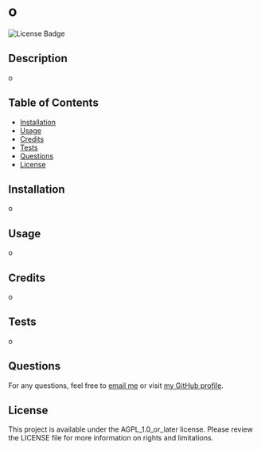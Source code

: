 # o
![License Badge](https://img.shields.io/badge/License-AGPL_1.0_or_later-orange.svg)

## Description
    
o
    
## Table of Contents

- [Installation](#installation)
- [Usage](#usage)
- [Credits](#credits)
- [Tests](#tests)
- [Questions](#questions)
- [License](#license)

## Installation

o

## Usage

o

## Credits

o

## Tests

o

## Questions

For any questions, feel free to [email me](mailto:o) or visit [my GitHub profile](https://github.com/o/).

## License

This project is available under the AGPL_1.0_or_later license. Please review the LICENSE file for more information on rights and limitations.
    